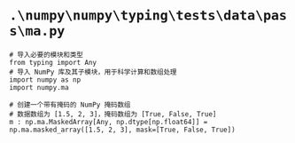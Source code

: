# `.\numpy\numpy\typing\tests\data\pass\ma.py`

```
# 导入必要的模块和类型
from typing import Any
# 导入 NumPy 库及其子模块，用于科学计算和数组处理
import numpy as np
import numpy.ma

# 创建一个带有掩码的 NumPy 掩码数组
# 数据数组为 [1.5, 2, 3]，掩码数组为 [True, False, True]
m : np.ma.MaskedArray[Any, np.dtype[np.float64]] = np.ma.masked_array([1.5, 2, 3], mask=[True, False, True])
```
